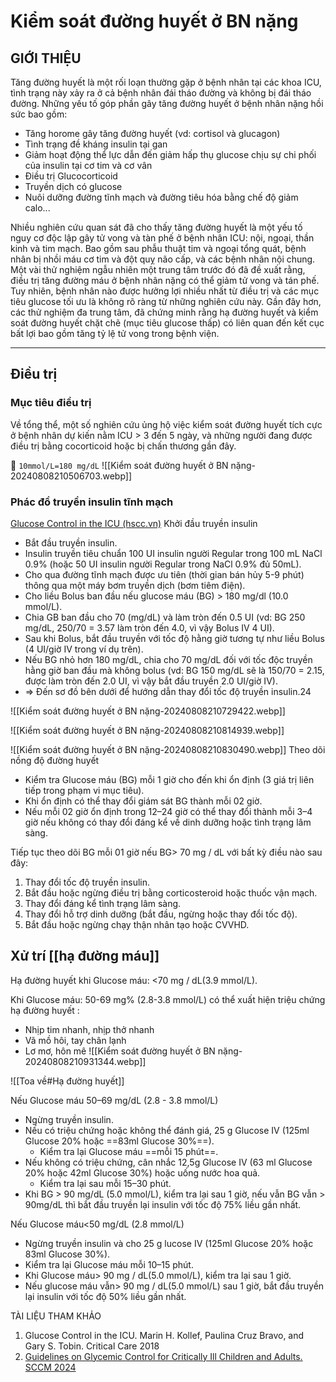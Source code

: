 # Kiểm soát đường huyết ở BN nặng

## GIỚI THIỆU

Tăng đường huyết là một rối loạn thường gặp ở bệnh nhân tại các khoa ICU, tình trạng này xảy ra ở cả bệnh nhân đái tháo đường và không bị đái tháo đường. Những yếu tố góp phần gây tăng đường huyết ở bệnh nhân nặng hồi sức bao gồm:
- Tăng horome gây tăng đường huyết (vd: cortisol và glucagon)
- Tình trạng đề kháng insulin tại gan
- Giảm hoạt động thể lực dẫn đến giảm hấp thụ glucose chịu sự chi phối của insulin tại cơ tim và cơ vân
- Điều trị Glucocorticoid
- Truyền dịch có glucose
- Nuôi dưỡng đường tĩnh mạch và đường tiêu hóa bằng chế độ giảm calo...

Nhiều nghiên cứu quan sát đã cho thấy tăng đường huyết là một yếu tố nguy cơ độc lập gây tử vong và tàn phế ở bệnh nhân ICU: nội, ngoại, thần kinh và tim mạch. Bao gồm sau phẫu thuật tim và ngoại tổng quát, bệnh nhân bị nhồi máu cơ tim và đột quỵ não cấp, và các bệnh nhân nội chung. Một vài thử nghiệm ngẫu nhiên một trung tâm trước đó đã đề xuất rằng, điều trị tăng đường máu ở bệnh nhân nặng có thể giảm tử vong và tán phế. Tuy nhiên, bệnh nhân nào được hưởng lợi nhiều nhất từ điều trị và các mục tiêu glucose tối ưu là không rõ ràng từ những nghiên cứu này. Gần đây hơn, các thử nghiệm đa trung tâm, đã chứng minh rằng hạ đường huyết và kiểm soát đường huyết chặt chẽ (mục tiêu glucose thấp) có liên quan đến kết cục bất lợi bao gồm tăng tỷ lệ tử vong trong bệnh viện.

---
## Điều trị
### Mục tiêu điều trị
Về tổng thể, một số nghiên cứu ủng hộ việc kiểm soát đường huyết tích cực ở bệnh nhân dự kiến nằm ICU > 3 đến 5 ngày, và những người đang được điều trị bằng cocorticoid hoặc bị chấn thương gần đây.

🔴 `10mmol/L=180 mg/dL`
![[Kiểm soát đường huyết ở BN nặng-20240808210506703.webp]]
### Phác đồ truyền insulin tĩnh mạch
[Glucose Control in the ICU (hscc.vn)](https://vip.hscc.vn/default.asp?id=bantin&idnhom=6&idtin=467)
Khởi đầu truyền insulin
- Bắt đầu truyền insulin.
- Insulin truyền tiêu chuẩn 100 UI insulin người Regular trong 100 mL NaCl 0.9% (hoặc 50 UI insulin người Regular trong NaCl 0.9% đủ 50mL).
- Cho qua đường tĩnh mạch được ưu tiên (thời gian bán hủy 5-9 phút) thông qua một máy bơm truyền dịch (bơm tiêm điện).
- Cho liều Bolus ban đầu nếu glucose máu (BG) > 180 mg/dl (10.0 mmol/L).
- Chia GB ban đầu cho 70 (mg/dL) và làm tròn đến 0.5 UI (vd: BG 250 mg/dL, 250/70 = 3.57 làm tròn đến 4.0, vì vậy Bolus IV 4 UI).
- Sau khi Bolus, bắt đầu truyền với tốc độ hằng giờ tương tự như liều Bolus (4 UI/giờ IV trong ví dụ trên).
- Nếu BG nhỏ hơn 180 mg/dL, chia cho 70 mg/dL đối với tốc độc truyền hằng giờ ban đầu mà không bolus (vd: BG 150 mg/dL sẽ là 150/70 = 2.15, được làm tròn đến 2.0 UI, vì vậy bắt đầu truyền 2.0 UI/giờ IV).
- => Đến sơ đồ bên dưới để hướng dẫn thay đổi tốc độ truyền insulin.24

![[Kiểm soát đường huyết ở BN nặng-20240808210729422.webp]]

![[Kiểm soát đường huyết ở BN nặng-20240808210814939.webp]]

![[Kiểm soát đường huyết ở BN nặng-20240808210830490.webp]]
Theo dõi nồng độ đường huyết
- Kiểm tra Glucose máu (BG) mỗi 1 giờ cho đến khi ổn định (3 giá trị liên tiếp trong phạm vi mục tiêu).
- Khi ổn định có thể thay đổi giám sát BG thành mỗi 02 giờ.
- Nếu mỗi 02 giờ ổn định trong 12–24 giờ có thể thay đổi thành mỗi 3–4 giờ nếu không có thay đổi đáng kể về dinh dưỡng hoặc tình trạng lâm sàng.

Tiếp tục theo dõi BG mỗi 01 giờ nếu BG> 70 mg / dL với bất kỳ điều nào sau đây:  

1.  Thay đổi tốc độ truyền insulin.
2.  Bắt đầu hoặc ngừng điều trị bằng corticosteroid hoặc thuốc vận mạch.
3.  Thay đổi đáng kể tình trạng lâm sàng.
4.  Thay đổi hỗ trợ dinh dưỡng (bắt đầu, ngừng hoặc thay đổi tốc độ).
5.  Bắt đầu hoặc ngừng chạy thận nhân tạo hoặc CVVHD.
## Xử trí [[hạ đường máu]]
Hạ đường huyết khi Glucose máu: <70 mg / dL(3.9 mmol/L).

Khi Glucose máu: 50-69 mg% (2.8-3.8 mmol/L) có thể xuất hiện triệu chứng hạ đường huyết :
- Nhịp tim nhanh, nhịp thở nhanh
- Vã mồ hôi, tay chân lạnh
- Lơ mơ, hôn mê
![[Kiểm soát đường huyết ở BN nặng-20240808210931344.webp]]

![[Toa về#Hạ đường huyết]]

Nếu Glucose máu 50–69 mg/dL (2.8 - 3.8 mmol/L)
- Ngừng truyền insulin.
- Nếu có triệu chứng hoặc không thể đánh giá, 25 g Glucose IV (125ml Glucose 20% hoặc ==83ml Glucose 30%==).
	- Kiểm tra lại Glucose máu ==mỗi 15 phút==.
- Nếu không có triệu chứng, cân nhắc 12,5g Glucose IV (63 ml Glucose 20% hoặc 42ml Glucose 30%) hoặc uống nước hoa quả.
	- Kiểm tra lại sau mỗi 15–30 phút.
- Khi BG > 90 mg/dL (5.0 mmol/L), kiểm tra lại sau 1 giờ, nếu vẫn BG vẫn > 90mg/dL thì bắt đầu truyền lại insulin với tốc độ 75% liều gần nhất.


Nếu Glucose máu<50 mg/dL (2.8 mmol/L)
- Ngừng truyền insulin và cho 25 g lucose IV (125ml Glucose 20% hoặc 83ml Glucose 30%).
- Kiểm tra lại Glucose máu mỗi 10–15 phút.
- Khi Glucose máu> 90 mg / dL(5.0 mmol/L), kiểm tra lại sau 1 giờ. 
- Nếu glucose máu vẫn> 90 mg / dL(5.0 mmol/L) sau 1 giờ, bắt đầu truyền lại insulin với tốc độ 50% liều gần nhất.


TÀI LIỆU THAM KHẢO

1.  Glucose Control in the ICU. Marin H. Kollef, Paulina Cruz Bravo, and Gary S. Tobin. Critical Care 2018
2.  [Guidelines on Glycemic Control for Critically Ill Children and Adults. SCCM 2024](https://www.sccm.org/Clinical-Resources/Guidelines/Guidelines/Guidelines-on-Glycemic-Control-for-Critically-Ill)